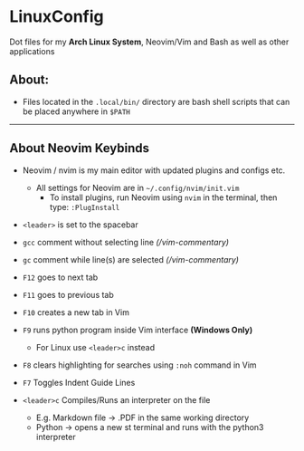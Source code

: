 # LinuxConfig
Dot files for my **Arch Linux System**, Neovim/Vim and Bash as well as other applications

## About:
- Files located in the `.local/bin/` directory are bash shell scripts that can be placed anywhere in `$PATH`

--------------------------

## About Neovim Keybinds
- Neovim / nvim is my main editor with updated plugins and configs etc.
  - All settings for Neovim are in `~/.config/nvim/init.vim`
	- To install plugins, run Neovim using `nvim` in the terminal, then type: `:PlugInstall`

- `<leader>` is set to the spacebar
- `gcc` comment without selecting line *(/vim-commentary)*
- `gc` comment while line(s) are selected *(/vim-commentary)*
- `F12` goes to next tab
- `F11` goes to previous tab
- `F10` creates a new tab in Vim
- `F9` runs python program inside Vim interface **(Windows Only)**
	- For Linux use `<leader>c` instead
- `F8` clears highlighting for searches using `:noh` command in Vim
- `F7` Toggles Indent Guide Lines
- `<leader>c` Compiles/Runs an interpreter on the file 
	- E.g. Markdown file -> .PDF in the same working directory
	- Python -> opens a new st terminal and runs with the python3 interpreter

